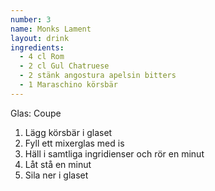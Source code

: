 ```yaml
---
number: 3
name: Monks Lament
layout: drink
ingredients: 
  - 4 cl Rom
  - 2 cl Gul Chatruese 
  - 2 stänk angostura apelsin bitters 
  - 1 Maraschino körsbär
---
```



Glas: Coupe

1) Lägg körsbär i glaset<br>
2) Fyll ett mixerglas med is<br>
3) Häll i samtliga ingridienser och rör en minut<br>
4) Låt stå en minut<br>
5) Sila ner i glaset <br>
